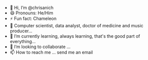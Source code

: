 - 👋 Hi, I’m @chrisanich
- 😄 Pronouns: He/Him
- ⚡ Fun fact: Chameleon
- 👀 Computer scientist, data analyst, doctor of medicine and music producer...
- 🌱 I’m currently learning, always learning, that's the good part of everything...
- 💞️ I’m looking to collaborate ...
- 📫 How to reach me ... send me an email

<!---
chrisanich/chrisanich is a ✨ special ✨ repository because its `README.md` (this file) appears on your GitHub profile.
You can click the Preview link to take a look at your changes.
--->
